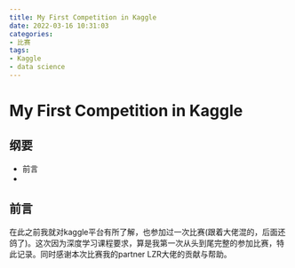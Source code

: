 ```yaml
---
title: My First Competition in Kaggle
date: 2022-03-16 10:31:03
categories:
- 比赛
tags:
- Kaggle
- data science
---
```


# My First Competition in Kaggle

## 纲要

- 前言
- 

## 前言

在此之前我就对kaggle平台有所了解，也参加过一次比赛(跟着大佬混的，后面还鸽了)。这次因为深度学习课程要求，算是我第一次从头到尾完整的参加比赛，特此记录。同时感谢本次比赛我的partner LZR大佬的贡献与帮助。

